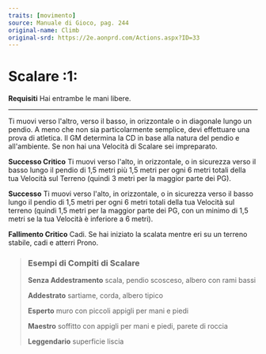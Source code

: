 ```yaml
---
traits: [movimento]
source: Manuale di Gioco, pag. 244
original-name: Climb
original-srd: https://2e.aonprd.com/Actions.aspx?ID=33
---
```


# Scalare :1:

**Requisiti** Hai entrambe le mani libere.

---

Ti muovi verso l'altro, verso il basso, in orizzontale o in diagonale lungo un
pendio. A meno che non sia particolarmente semplice, devi effettuare una prova
di atletica. Il GM determina la CD in base alla natura del pendio e
all'ambiente. Se non hai una Velocità di Scalare sei impreparato.

**Successo Critico** Ti muovi verso l'alto, in orizzontale, o in sicurezza verso
il basso lungo il pendio di 1,5 metri più 1,5 metri per ogni 6 metri totali
della tua Velocità sul Terreno (quindi 3 metri per la maggior parte dei PG).

**Successo** Ti muovi verso l'alto, in orizzontale, o in sicurezza verso il
basso lungo il pendio di 1,5 metri per ogni 6 metri totali della tua Velocità
sul terreno (quindi 1,5 metri per la maggior parte dei PG, con un minimo di 1,5
metri se la tua Velocità è inferiore a 6 metri).

**Fallimento Critico** Cadi. Se hai iniziato la scalata mentre eri su un terreno
stabile, cadi e atterri Prono.

> ### Esempi di Compiti di Scalare
>
> **Senza Addestramento** scala, pendio scosceso, albero con rami bassi
>
> **Addestrato** sartiame, corda, albero tipico
>
> **Esperto** muro con piccoli appigli per mani e piedi
>
> **Maestro** soffitto con appigli per mani e piedi, parete di roccia
>
> **Leggendario** superficie liscia
